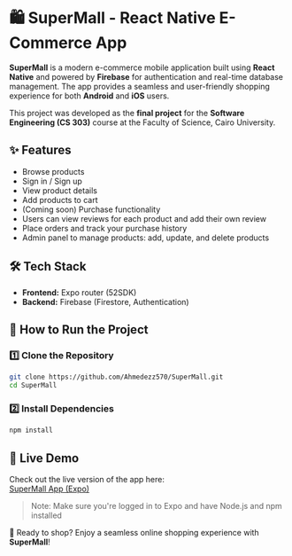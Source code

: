 # 🛍️ SuperMall - React Native E-Commerce App  

**SuperMall** is a modern e-commerce mobile application built using **React Native** and powered by **Firebase** for authentication and real-time database management. The app provides a seamless and user-friendly shopping experience for both **Android** and **iOS** users.  

This project was developed as the **final project** for the **Software Engineering (CS 303)** course at the Faculty of Science, Cairo University.

## ✨ Features  

- Browse products  
- Sign in / Sign up  
- View product details  
- Add products to cart  
- (Coming soon) Purchase functionality  
- Users can view reviews for each product and add their own review
- Place orders and track your purchase history
- Admin panel to manage products: add, update, and delete products

## 🛠️ Tech Stack  

- **Frontend:** Expo router (52SDK)
- **Backend:** Firebase (Firestore, Authentication)  

## 🚀 How to Run the Project  

### 1️⃣ Clone the Repository  
```bash
git clone https://github.com/Ahmedezz570/SuperMall.git
cd SuperMall
```

### 2️⃣ Install Dependencies  
```bash
npm install
```

## 📱 Live Demo

Check out the live version of the app here:  
[SuperMall App (Expo)](https://super-mall--gyny93qd0a.expo.app)

> Note: Make sure you're logged in to Expo and have Node.js and npm installed

🚀 Ready to shop? Enjoy a seamless online shopping experience with **SuperMall**!  

